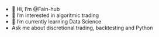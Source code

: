 - 👋 Hi, I’m @Fain-hub
- 👀 I’m interested in algoritmic trading
- 🌱 I’m currently learning Data Science
- Ask me about discretional trading, backtesting and Python

<!---
Fain-hub/Fain-hub is a ✨ special ✨ repository because its `README.md` (this file) appears on your GitHub profile.
You can click the Preview link to take a look at your changes.
--->
